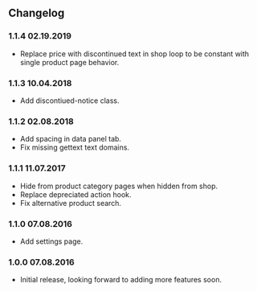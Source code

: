 

## Changelog

### 1.1.4 02.19.2019
* Replace price with discontinued text in shop loop to be constant with single product page behavior.

### 1.1.3 10.04.2018
* Add discontiued-notice class.

### 1.1.2 02.08.2018
* Add spacing in data panel tab.
* Fix missing gettext text domains.

### 1.1.1 11.07.2017
* Hide from product category pages when hidden from shop.
* Replace depreciated action hook.
* Fix alternative product search.

### 1.1.0 07.08.2016
* Add settings page.

### 1.0.0 07.08.2016
* Initial release, looking forward to adding more features soon.
